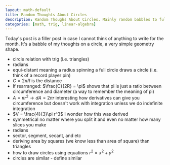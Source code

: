 ```yaml
---
layout: math-default                                                                 
title: Random Thoughts About Circles
description: Random Thoughs About Circles. Mainly random babbles to fullfill a blogging quota if I cannot come with something.
categories: [math, trig, linear-algebra]
---
```


Today's post is a filler post in case I cannot think of anything to write for the month. It's a babble of my thoughts on a circle, a very simple 
geometry shape.

* circle relation with trig (i.e. triangles)
* radians
* equi-distant meaning a radius spinning a full circle draws a circle (i.e. think of a record player pin)
* $C = 2\pi R$ is the distance
* If rearranged: $\frac{C}{2R} = \pi$ shows that pi is just a ratio between circumference and diameter (a way to remember the meaning of pi)
* $A = \pi r^2 \rightarrow dA = 2\pi r$ interesting how derivatives can give you circumference but doesn't work with integration unless we do indefinite integration
* $V = \frac{4}{3}\pi r^3$ I wonder how this was derived
* symmetrical no matter where you split it and even no matter how many slices you make
* radians
* sector, segment, secant, and etc
* deriving area by squares (we know less than area of square) than triangles
* how to draw circles using equations $r^2 = x^2 + y^2$
* circles are similar - define similar


